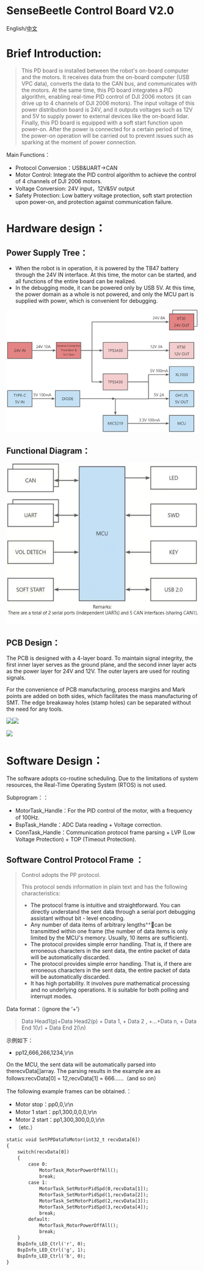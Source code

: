 # SenseBeetle Control Board V2.0

English/[中文](https://github.com/senselabrobo/SenseBeetle-Control-Board-V2.0/blob/main/README_CN.md)

# Brief Introduction:
> This PD board is installed between the robot's on-board computer and the motors. It receives data from the on-board computer (USB VPC data), converts the data to the CAN bus, and communicates with the motors. At the same time, this PD board integrates a PID algorithm, enabling real-time PID control of DJI 2006 motors (it can drive up to 4 channels of DJI 2006 motors). The input voltage of this power distribution board is 24V, and it outputs voltages such as 12V and 5V to supply power to external devices like the on-board lidar. Finally, this PD board is equipped with a soft start function upon power-on. After the power is connected for a certain period of time, the power-on operation will be carried out to prevent issues such as sparking at the moment of power connection.
>

Main Functions：

+ Protocol Conversion：USB&UART->CAN
+ Motor Control: Integrate the PID control algorithm to achieve the control of 4 channels of DJI 2006 motors.
+ Voltage Conversion: 24V input，12V&5V output
+ Safety Protection: Low battery voltage protection, soft start protection upon power-on, and protection against communication failure.

# Hardware design：
## Power Supply Tree：
+ When the robot is in operation, it is powered by the TB47 battery through the 24V IN interface. At this time, the motor can be started, and all functions of the entire board can be realized.
+ In the debugging mode, it can be powered only by USB 5V. At this time, the power domain as a whole is not powered, and only the MCU part is supplied with power, which is convenient for debugging. 

![画板](https://github.com/senselabrobo/SenseBeetle-Control-Board-V2.0/blob/main/PICTURES/PIC_EN.png)

## Functional Diagram：
![画板](https://github.com/senselabrobo/SenseBeetle-Control-Board-V2.0/blob/main/PICTURES/Hardware_en.jpg)

## PCB Design：
The PCB is designed with a 4-layer board. To maintain signal integrity, the first inner layer serves as the ground plane, and the second inner layer acts as the power layer for 24V and 12V. The outer layers are used for routing signals. 

For the convenience of PCB manufacturing, process margins and Mark points are added on both sides, which facilitates the mass manufacturing of SMT. The edge breakaway holes (stamp holes) can be separated without the need for any tools.

![](https://cdn.nlark.com/yuque/0/2025/png/28458595/1742830291501-6b30f349-a720-4ef4-92b8-3bd87b745422.png)![](https://cdn.nlark.com/yuque/0/2025/png/28458595/1742830409150-c7810dcb-c3f2-4ba4-b563-e9e0bb7b7d71.png)

![](https://cdn.nlark.com/yuque/0/2025/png/28458595/1742830625184-d6e97dac-80ff-4ba9-bcc4-3b83bf210f38.png)

# Software Design：
The software adopts co-routine scheduling. Due to the limitations of system resources, the Real-Time Operating System (RTOS) is not used.

Subprogram：：

+ MotorTask_Handle：For the PID control of the motor, with a frequency of 100Hz.
+ BspTask_Handle：ADC Data reading + Voltage correction.
+ ConnTask_Handle：Communication protocol frame parsing + LVP (Low Voltage Protection) + TOP (Timeout Protection).

## Software Control Protocol Frame ：
> Control adopts the PP protocol. 
>
> This protocol sends information in plain text and has the following characteristics:
>
> + <font style="color:rgb(25, 27, 31);">The protocol frame is intuitive and straightforward. You can directly understand the sent data through a serial port debugging assistant without bit - level encoding.</font>
> + <font style="color:rgb(25, 27, 31);"> Any number of data items of arbitrary lengths</font>**<font style="color:rgb(25, 27, 31);">can be transmitted within one frame (the number of data items is only limited by the MCU's memory. Usually, 10 items are sufficient).</font>
> + <font style="color:rgb(25, 27, 31);">The protocol provides simple error handling. That is, if there are erroneous characters in the sent data, the entire packet of data will be automatically discarded.</font>
> + <font style="color:rgb(25, 27, 31);">The protocol provides simple error handling. That is, if there are erroneous characters in the sent data, the entire packet of data will be automatically discarded.</font>
> + <font style="color:rgb(25, 27, 31);">It has high portability. It involves pure mathematical processing and no underlying operations. It is suitable for both polling and interrupt modes.</font>
>

Data format：（ignore the ‘+’）

> <font style="color:rgb(83, 88, 97);">Data Head1(p)+Data Head2(p) + Data 1, + Data 2 , +...+Data n, + Data End 1(\r) + Data End 2(\n)</font>
>

示例如下：

+ <font style="color:rgb(25, 27, 31);">pp12,666,266,1234,\r\n</font>

<font style="color:rgb(25, 27, 31);">On the MCU, the sent data will be automatically parsed into therecvData[]array. The parsing results in the example are as follows:recvData[0] = 12,recvData[1] = 666......（and so on）</font>

<font style="color:rgb(25, 27, 31);">The following example frames can be obtained.：</font>

+ Motor stop：<font style="color:rgb(25, 27, 31);">pp0,0,\r\n</font>
+ <font style="color:rgb(25, 27, 31);">Motor 1 start：pp1,300,0,0,0,\r\n</font>
+ <font style="color:rgb(25, 27, 31);">Motor 2 start：pp1,300,300,0,0,\r\n</font>
+ <font style="color:rgb(25, 27, 31);">（etc.）</font>

```plain
static void SetPPDataToMotor(int32_t recvData[6])
{
	switch(recvData[0])
	{
		case 0:
			MotorTask_MotorPowerOffAll();
			break;
		case 1:
			MotorTask_SetMotorPidSpd(0,recvData[1]);
			MotorTask_SetMotorPidSpd(1,recvData[2]);
			MotorTask_SetMotorPidSpd(2,recvData[3]);
			MotorTask_SetMotorPidSpd(3,recvData[4]);
			break;
		default:
			MotorTask_MotorPowerOffAll();
			break;
	}
	BspInfo_LED_Ctrl('r', 0);
	BspInfo_LED_Ctrl('g', 1);
	BspInfo_LED_Ctrl('b', 0);
}
```

